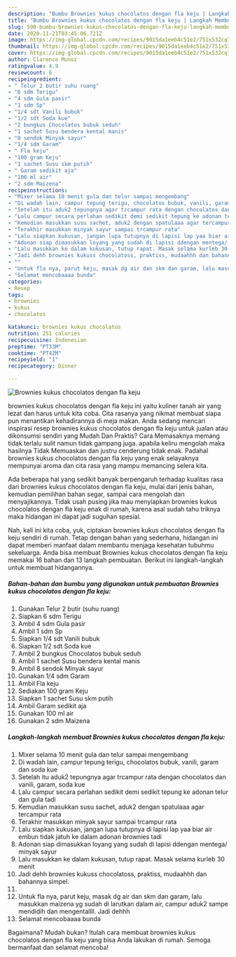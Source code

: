 ```yaml
---
description: "Bumbu Brownies kukus chocolatos dengan fla keju | Langkah Membuat Brownies kukus chocolatos dengan fla keju Yang Paling Enak"
title: "Bumbu Brownies kukus chocolatos dengan fla keju | Langkah Membuat Brownies kukus chocolatos dengan fla keju Yang Paling Enak"
slug: 590-bumbu-brownies-kukus-chocolatos-dengan-fla-keju-langkah-membuat-brownies-kukus-chocolatos-dengan-fla-keju-yang-paling-enak
date: 2020-11-21T03:45:06.721Z
image: https://img-global.cpcdn.com/recipes/9015da1eeb4c51e2/751x532cq70/brownies-kukus-chocolatos-dengan-fla-keju-foto-resep-utama.jpg
thumbnail: https://img-global.cpcdn.com/recipes/9015da1eeb4c51e2/751x532cq70/brownies-kukus-chocolatos-dengan-fla-keju-foto-resep-utama.jpg
cover: https://img-global.cpcdn.com/recipes/9015da1eeb4c51e2/751x532cq70/brownies-kukus-chocolatos-dengan-fla-keju-foto-resep-utama.jpg
author: Clarence Munoz
ratingvalue: 4.9
reviewcount: 6
recipeingredient:
- " Telur 2 butir suhu ruang"
- "6 sdm Terigu"
- "4 sdm Gula pasir"
- "1 sdm Sp"
- "1/4 sdt Vanili bubuk"
- "1/2 sdt Soda kue"
- "2 bungkus Chocolatos bubuk seduh"
- "1 sachet Susu bendera kental manis"
- "8 sendok Minyak sayur"
- "1/4 sdm Garam"
- " Fla keju"
- "100 gram Keju"
- "1 sachet Susu skm putih"
- " Garam sedikit aja"
- "100 ml air"
- "2 sdm Maizena"
recipeinstructions:
- "Mixer selama 10 menit gula dan telur sampai mengembang"
- "Di wadah lain, campur tepung terigu, chocolatos bubuk, vanili, garam dan soda kue"
- "Setelah itu aduk2 tepungnya agar trcampur rata dengan chocolatos dan vanili, garam, soda kue"
- "Lalu campur secara perlahan sedikit demi sedikit tepung ke adonan telur dan gula tadi"
- "Kemudian masukkan susu sachet, aduk2 dengan spatulaaa agar tercampur rata"
- "Terakhir masukkan minyak sayur sampai trcampur rata"
- "Lalu siapkan kukusan, jangan lupa tutupnya di lapisi lap yaa biar air embun tidak jatuh ke dalam adonan brownies tadi"
- "Adonan siap dimasukkan loyang yang sudah di lapisi ddengan mentega/ minyak sayur"
- "Lalu masukkan ke dalam kukusan, tutup rapat. Masak selama kurleb 30 menit"
- "Jadi dehh brownies kukuss chocolatoss, praktiss, mudaahhh dan bahannya simpel."
- ""
- "Untuk fla nya, parut keju, masak dg air dan skm dan garam, lalu masukkan maizena yg sudah di larutkan dalam air, campur aduk2 sampe mendidih dan mengentallll. Jadi dehhh"
- "Selamat mencobaaaa bunda"
categories:
- Resep
tags:
- brownies
- kukus
- chocolatos

katakunci: brownies kukus chocolatos 
nutrition: 251 calories
recipecuisine: Indonesian
preptime: "PT33M"
cooktime: "PT42M"
recipeyield: "1"
recipecategory: Dinner

---
```



![Brownies kukus chocolatos dengan fla keju](https://img-global.cpcdn.com/recipes/9015da1eeb4c51e2/751x532cq70/brownies-kukus-chocolatos-dengan-fla-keju-foto-resep-utama.jpg)


brownies kukus chocolatos dengan fla keju ini yaitu kuliner tanah air yang lezat dan harus untuk kita coba. Cita rasanya yang nikmat membuat siapa pun menantikan kehadirannya di meja makan.
Anda sedang mencari inspirasi resep brownies kukus chocolatos dengan fla keju untuk jualan atau dikonsumsi sendiri yang Mudah Dan Praktis? Cara Memasaknya memang tidak terlalu sulit namun tidak gampang juga. apabila keliru mengolah maka hasilnya Tidak Memuaskan dan justru cenderung tidak enak. Padahal brownies kukus chocolatos dengan fla keju yang enak selayaknya mempunyai aroma dan cita rasa yang mampu memancing selera kita.

Ada beberapa hal yang sedikit banyak berpengaruh terhadap kualitas rasa dari brownies kukus chocolatos dengan fla keju, mulai dari jenis bahan, kemudian pemilihan bahan segar, sampai cara mengolah dan menyajikannya. Tidak usah pusing jika mau menyiapkan brownies kukus chocolatos dengan fla keju enak di rumah, karena asal sudah tahu triknya maka hidangan ini dapat jadi suguhan spesial.




Nah, kali ini kita coba, yuk, ciptakan brownies kukus chocolatos dengan fla keju sendiri di rumah. Tetap dengan bahan yang sederhana, hidangan ini dapat memberi manfaat dalam membantu menjaga kesehatan tubuhmu sekeluarga. Anda bisa membuat Brownies kukus chocolatos dengan fla keju memakai 16 bahan dan 13 langkah pembuatan. Berikut ini langkah-langkah untuk membuat hidangannya.

<!--inarticleads1-->

##### Bahan-bahan dan bumbu yang digunakan untuk pembuatan Brownies kukus chocolatos dengan fla keju:

1. Gunakan  Telur 2 butir (suhu ruang)
1. Siapkan 6 sdm Terigu
1. Ambil 4 sdm Gula pasir
1. Ambil 1 sdm Sp
1. Siapkan 1/4 sdt Vanili bubuk
1. Siapkan 1/2 sdt Soda kue
1. Ambil 2 bungkus Chocolatos bubuk seduh
1. Ambil 1 sachet Susu bendera kental manis
1. Ambil 8 sendok Minyak sayur
1. Gunakan 1/4 sdm Garam
1. Ambil  Fla keju
1. Sediakan 100 gram Keju
1. Siapkan 1 sachet Susu skm putih
1. Ambil  Garam sedikit aja
1. Gunakan 100 ml air
1. Gunakan 2 sdm Maizena




<!--inarticleads2-->

##### Langkah-langkah membuat Brownies kukus chocolatos dengan fla keju:

1. Mixer selama 10 menit gula dan telur sampai mengembang
1. Di wadah lain, campur tepung terigu, chocolatos bubuk, vanili, garam dan soda kue
1. Setelah itu aduk2 tepungnya agar trcampur rata dengan chocolatos dan vanili, garam, soda kue
1. Lalu campur secara perlahan sedikit demi sedikit tepung ke adonan telur dan gula tadi
1. Kemudian masukkan susu sachet, aduk2 dengan spatulaaa agar tercampur rata
1. Terakhir masukkan minyak sayur sampai trcampur rata
1. Lalu siapkan kukusan, jangan lupa tutupnya di lapisi lap yaa biar air embun tidak jatuh ke dalam adonan brownies tadi
1. Adonan siap dimasukkan loyang yang sudah di lapisi ddengan mentega/ minyak sayur
1. Lalu masukkan ke dalam kukusan, tutup rapat. Masak selama kurleb 30 menit
1. Jadi dehh brownies kukuss chocolatoss, praktiss, mudaahhh dan bahannya simpel.
1. 
1. Untuk fla nya, parut keju, masak dg air dan skm dan garam, lalu masukkan maizena yg sudah di larutkan dalam air, campur aduk2 sampe mendidih dan mengentallll. Jadi dehhh
1. Selamat mencobaaaa bunda




Bagaimana? Mudah bukan? Itulah cara membuat brownies kukus chocolatos dengan fla keju yang bisa Anda lakukan di rumah. Semoga bermanfaat dan selamat mencoba!
